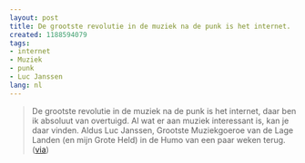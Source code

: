 ```yaml
---
layout: post
title: De grootste revolutie in de muziek na de punk is het internet.
created: 1188594079
tags:
- internet
- Muziek
- punk
- Luc Janssen
lang: nl
---
```

> De grootste revolutie in de muziek na de punk is het internet, daar ben ik absoluut van overtuigd. Al wat er aan muziek interessant is, kan je daar vinden. Aldus Luc Janssen, Grootste Muziekgoeroe van de Lage Landen (en mijn Grote Held) in de Humo van een paar weken terug.([via](http://www.netlabelism.net/node/162))
